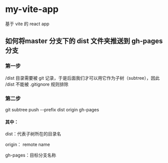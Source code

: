# my-vite-app
基于 vite 的 react app

## 如何将master 分支下的 dist 文件夹推送到 gh-pages 分支
### 第一步

/dist 目录需要被 git 记录，于是后面我们才可以用它作为子树（subtree），因此 /dist 不能被 .gitignore 规则排除

### 第二步

git subtree push --prefix dist origin gh-pages

#### 其中：

dist：代表子树所在的目录名

origin： remote name

gh-pages：目标分支名称